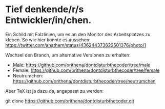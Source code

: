 Tief denkende/r/s Entwickler/in/chen.
=====================================

Ein Schild mit Falzlinien, um es an den Monitor des Arbeitsplatzes zu kleben. So wie
hier könnte es aussehen: https://twitter.com/anathem/status/436244373622501376/photo/1

Wechsel den Branch, um alternative Versionen zu erhalten:

  * Male: https://github.com/orithena/dontdisturbthecoder/tree/male
  * Female: https://github.com/orithena/dontdisturbthecoder/tree/female
  * Neutrumchen: https://github.com/orithena/dontdisturbthecoder/tree/neutrumchen

Aber TeX ist ja dazu da, angepasst zu werden:

  git clone https://github.com/orithena/dontdisturbthecoder.git


